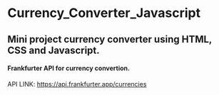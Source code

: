 # Currency_Converter_Javascript

## Mini project currency converter using HTML, CSS and Javascript.

#### Frankfurter API for currency convertion.
API LINK:
https://api.frankfurter.app/currencies
